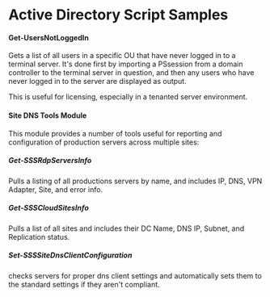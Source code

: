 # Active Directory Script Samples

#### Get-UsersNotLoggedIn

Gets a list of all users in a specific OU that have never logged in to a terminal server.  It's done first by importing
a PSsession from a domain controller to the terminal server in question, and then any users who have never logged in to
the server are displayed as output.

This is useful for licensing, especially in a tenanted server environment.

#### Site DNS Tools Module

This module provides a number of tools useful for reporting and configuration of production servers across multiple sites:

##### Get-SSSRdpServersInfo

Pulls a listing of all productions servers by name, and includes IP, DNS, VPN Adapter, Site, and error info.

##### Get-SSSCloudSitesInfo

Pulls a list of all sites and includes their DC Name, DNS IP, Subnet, and Replication status.

##### Set-SSSSiteDnsClientConfiguration

checks servers for proper dns client settings and automatically sets them to the standard settings if they aren't compliant.
